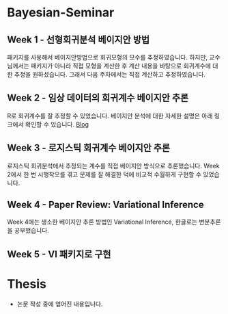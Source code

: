 # Bayesian-Seminar
## Week 1 - 선형회귀분석 베이지안 방법
패키지를 사용해서 베이지안방법으로 회귀모형의 모수를 추정하였습니다.
하지만, 교수님께서는 패키지가 아니라 직접 모형을 계산한 후 계산 내용을 바탕으로 회귀계수에 대한 추정을 원하셨습니다.
그래서 다음 주차에서는 직접 계산하고 추정하였습니다.
## Week 2 - 임상 데이터의 회귀계수 베이지안 추론
R로 회귀계수를 잘 추정할 수 있었습니다.
베이지안 분석에 대한 자세한 설명은 아래 링크에서 확인할 수 있습니다.
[Blog](https://stat-thon.tistory.com/63)
## Week 3 - 로지스틱 회귀계수 베이지안 추론
로지스틱 회귀분석에서 추정되는 계수를 직접 베이지안 방식으로 추론했습니다.
Week 2에서 한 번 시행착오를 겪고 문제를 잘 해결한 덕에 비교적 수월하게 구현할 수 있었습니다.
## Week 4 - Paper Review: Variational Inference
Week 4에는 생소한 베이지안 추론 방법인 Variational Inference, 한글로는 변분추론을 공부했습니다.
## Week 5 - VI 패키지로 구현


# Thesis
- 논문 작성 중에 엎어진 내용입니다.